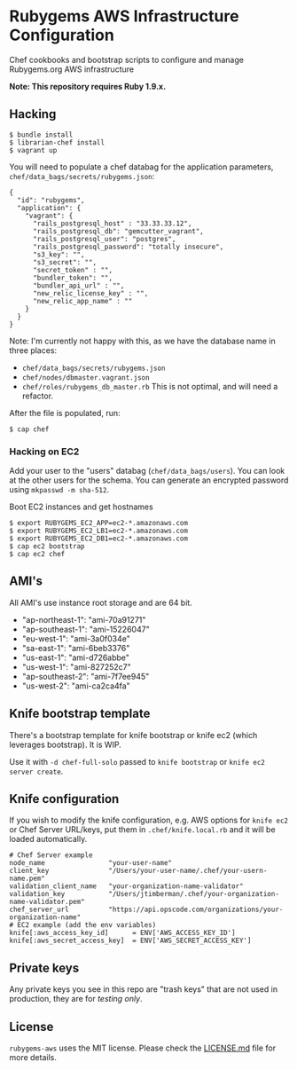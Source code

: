 # Rubygems AWS Infrastructure Configuration

Chef cookbooks and bootstrap scripts to configure and manage Rubygems.org AWS infrastructure

**Note: This repository requires Ruby 1.9.x.**

## Hacking

    $ bundle install
    $ librarian-chef install
    $ vagrant up
You will need to populate a chef databag for the application parameters, `chef/data_bags/secrets/rubygems.json`:

    {
      "id": "rubygems",
      "application": {
        "vagrant": {
          "rails_postgresql_host" : "33.33.33.12",
          "rails_postgresql_db": "gemcutter_vagrant",
          "rails_postgresql_user": "postgres",
          "rails_postgresql_password": "totally insecure",
          "s3_key": "",
          "s3_secret": "",
          "secret_token" : "",
          "bundler_token": "",
          "bundler_api_url" : "",
          "new_relic_license_key" : "",
          "new_relic_app_name" : ""
        }
      }
    }

Note: I'm currently not happy with this, as we have the database name in three places:
* `chef/data_bags/secrets/rubygems.json`
* `chef/nodes/dbmaster.vagrant.json`
* `chef/roles/rubygems_db_master.rb`
This is not optimal, and will need a refactor.

After the file is populated, run:

    $ cap chef

### Hacking on EC2

Add your user to the "users" databag (`chef/data_bags/users`).
  You can look at the other users for the schema.
  You can generate an encrypted password using `mkpasswd -m sha-512`.

Boot EC2 instances and get hostnames

    $ export RUBYGEMS_EC2_APP=ec2-*.amazonaws.com
    $ export RUBYGEMS_EC2_LB1=ec2-*.amazonaws.com
    $ export RUBYGEMS_EC2_DB1=ec2-*.amazonaws.com
    $ cap ec2 bootstrap
    $ cap ec2 chef


## AMI's

All AMI's use instance root storage and are 64 bit.

* "ap-northeast-1": "ami-70a91271"
* "ap-southeast-1": "ami-15226047"
* "eu-west-1": "ami-3a0f034e"
* "sa-east-1": "ami-6beb3376"
* "us-east-1": "ami-d726abbe"
* "us-west-1": "ami-827252c7"
* "ap-southeast-2": "ami-7f7ee945"
* "us-west-2": "ami-ca2ca4fa"


## Knife bootstrap template

There's a bootstrap template for knife bootstrap or knife ec2 (which
leverages bootstrap). It is WIP.

Use it with `-d chef-full-solo` passed to `knife bootstrap` or
`knife ec2 server create`.

## Knife configuration

If you wish to modify the knife configuration, e.g. AWS options for
`knife ec2` or Chef Server URL/keys, put them in
`.chef/knife.local.rb` and it will be loaded automatically.

    # Chef Server example
    node_name                "your-user-name"
    client_key               "/Users/your-user-name/.chef/your-usern-name.pem"
    validation_client_name   "your-organization-name-validator"
    validation_key           "/Users/jtimberman/.chef/your-organization-name-validator.pem"
    chef_server_url          "https://api.opscode.com/organizations/your-organization-name"
    # EC2 example (add the env variables)
    knife[:aws_access_key_id]      = ENV['AWS_ACCESS_KEY_ID']
    knife[:aws_secret_access_key]  = ENV['AWS_SECRET_ACCESS_KEY']

## Private keys

Any private keys you see in this repo are "trash keys" that are not used in production, they are for *testing only*.


## License

`rubygems-aws` uses the MIT license. Please check the [LICENSE.md](LICENSE.md) file for more details.
